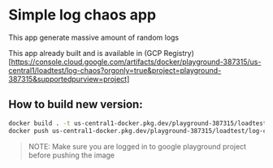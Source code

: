 # Simple log chaos app
This app generate massive amount of random logs
<br>

This app already built and is available in (GCP Registry)[https://console.cloud.google.com/artifacts/docker/playground-387315/us-central1/loadtest/log-chaos?orgonly=true&project=playground-387315&supportedpurview=project]

## How to build new version:
```bash
docker build . -t us-central1-docker.pkg.dev/playground-387315/loadtest/log-chaos:latest --platform linux/amd64
docker push us-central1-docker.pkg.dev/playground-387315/loadtest/log-chaos:latest

```

> NOTE: Make sure you are logged in to google playground project before pushing the image